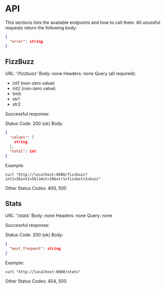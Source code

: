 # API

This sections lists the available endpoints and how to call them.
All unuseful requests return the following body:

```json
{
  "error": string
}
```

## FizzBuzz

URL: '/fizzbuzz'
Body: none
Headers: none
Query (all required):

- int1 (non-zero value)
- int2 (non-zero value)
- limit
- str1
- str2

Successful response:

Status Code: 200 (ok)
Body:

```json
{
  "values": [
    string
  ],
  "total": int
}
```

Example:

```shell
curl "http://localhost:8080/fizzbuzz?int1=3&int2=5&limit=10&str1=fizz&str2=buzz"
```

Other Status Codes: 400, 500

## Stats

URL: '/stats'
Body: none
Headers: none
Query: none

Successful response:

Status Code: 200 (ok)
Body:

```json
{
  "most_frequent": string
}
```

Example:

```shell
curl "http://localhost:8080/stats"
```

Other Status Codes: 404, 500
